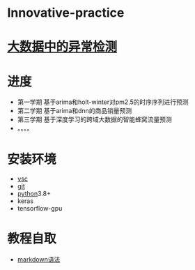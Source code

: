 # Innovative-practice

# [大数据中的异常检测](https://github.com/weixiabing/Innovative-practice)

# 进度

+ 第一学期 基于arima和holt-winter对pm2.5的时序序列进行预测
+ 第二学期 基于arima和dnn的商品销量预测
+ 第三学期 基于深度学习的跨域大数据的智能蜂窝流量预测
+ 。。。。

# 安装环境

+ [vsc](https://code.visualstudio.com/)
+ [git]()
+ [python]()3.8+
+ keras
+ tensorflow-gpu

# 教程自取

+ [markdown语法](https://www.runoob.com/markdown/md-link.html)
